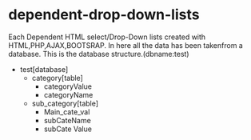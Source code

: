 # dependent-drop-down-lists
Each Dependent HTML select/Drop-Down lists created with HTML,PHP,AJAX,BOOTSRAP.
In here all the data has been takenfrom a database.
This is the database structure.(dbname:test)<br>
- test[database]
	- category[table]
		- categoryValue
		- categoryName
	- sub_category[table]
		- Main_cate_val
		- subCateName
		- subCate Value

